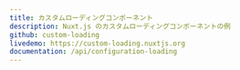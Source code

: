 ```yaml
---
title: カスタムローディングコンポーネント
description: Nuxt.js のカスタムローディングコンポーネントの例
github: custom-loading
livedemo: https://custom-loading.nuxtjs.org
documentation: /api/configuration-loading
---
```

